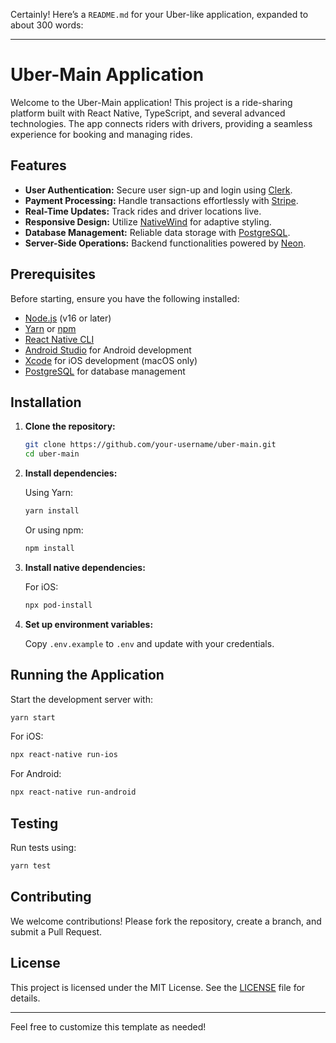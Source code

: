 Certainly! Here’s a `README.md` for your Uber-like application, expanded to about 300 words:

---

# Uber-Main Application

Welcome to the Uber-Main application! This project is a ride-sharing platform built with React Native, TypeScript, and several advanced technologies. The app connects riders with drivers, providing a seamless experience for booking and managing rides.

## Features

- **User Authentication:** Secure user sign-up and login using [Clerk](https://clerk.dev/).
- **Payment Processing:** Handle transactions effortlessly with [Stripe](https://stripe.com/).
- **Real-Time Updates:** Track rides and driver locations live.
- **Responsive Design:** Utilize [NativeWind](https://nativewind.dev/) for adaptive styling.
- **Database Management:** Reliable data storage with [PostgreSQL](https://www.postgresql.org/).
- **Server-Side Operations:** Backend functionalities powered by [Neon](https://neon.tech/).

## Prerequisites

Before starting, ensure you have the following installed:

- [Node.js](https://nodejs.org/) (v16 or later)
- [Yarn](https://yarnpkg.com/) or [npm](https://www.npmjs.com/)
- [React Native CLI](https://reactnative.dev/docs/environment-setup)
- [Android Studio](https://developer.android.com/studio) for Android development
- [Xcode](https://developer.apple.com/xcode/) for iOS development (macOS only)
- [PostgreSQL](https://www.postgresql.org/) for database management

## Installation

1. **Clone the repository:**

   ```bash
   git clone https://github.com/your-username/uber-main.git
   cd uber-main
   ```

2. **Install dependencies:**

   Using Yarn:

   ```bash
   yarn install
   ```

   Or using npm:

   ```bash
   npm install
   ```

3. **Install native dependencies:**

   For iOS:

   ```bash
   npx pod-install
   ```

4. **Set up environment variables:**

   Copy `.env.example` to `.env` and update with your credentials.

## Running the Application

Start the development server with:

```bash
yarn start
```

For iOS:

```bash
npx react-native run-ios
```

For Android:

```bash
npx react-native run-android
```

## Testing

Run tests using:

```bash
yarn test
```

## Contributing

We welcome contributions! Please fork the repository, create a branch, and submit a Pull Request.

## License

This project is licensed under the MIT License. See the [LICENSE](LICENSE) file for details.

---

Feel free to customize this template as needed!
